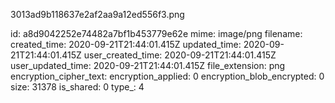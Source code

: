 3013ad9b118637e2af2aa9a12ed556f3.png

id: a8d9042252e74482a7bf1b453779e62e
mime: image/png
filename: 
created_time: 2020-09-21T21:44:01.415Z
updated_time: 2020-09-21T21:44:01.415Z
user_created_time: 2020-09-21T21:44:01.415Z
user_updated_time: 2020-09-21T21:44:01.415Z
file_extension: png
encryption_cipher_text: 
encryption_applied: 0
encryption_blob_encrypted: 0
size: 31378
is_shared: 0
type_: 4